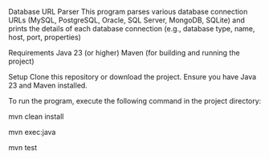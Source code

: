 Database URL Parser
This program parses various database connection URLs (MySQL, PostgreSQL, Oracle, SQL Server, MongoDB, SQLite) and prints the details of each database connection (e.g., database type, name, host, port, properties)

Requirements
Java 23 (or higher)
Maven (for building and running the project)

Setup
Clone this repository or download the project.
Ensure you have Java 23 and Maven installed.

To run the program, execute the following command in the project directory:

mvn clean install

mvn exec:java

mvn test
